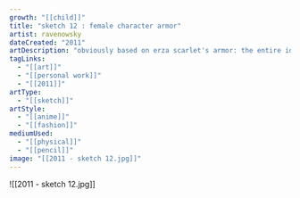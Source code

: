 ```yaml
---
growth: "[[child]]"
title: "sketch 12 : female character armor"
artist: ravenowsky
dateCreated: "2011"
artDescription: "obviously based on erza scarlet's armor: the entire idea of females wearing armor (jk i know joan of arc and valkyries). but damn, this was wonkily good."
tagLinks:
  - "[[art]]"
  - "[[personal work]]"
  - "[[2011]]"
artType:
  - "[[sketch]]"
artStyle:
  - "[[anime]]"
  - "[[fashion]]"
mediumUsed:
  - "[[physical]]"
  - "[[pencil]]"
image: "[[2011 - sketch 12.jpg]]"
---
```

![[2011 - sketch 12.jpg]]